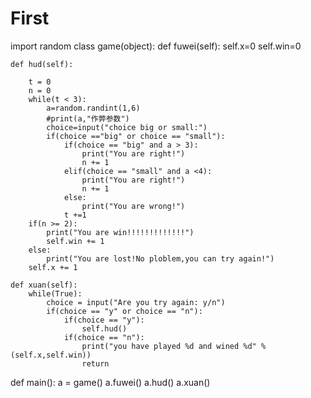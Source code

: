 # First

import random
class game(object):
	def fuwei(self):
		self.x=0
		self.win=0

	def hud(self):
		
		t = 0
		n = 0
		while(t < 3):
			a=random.randint(1,6)
			#print(a,"作弊参数")
			choice=input("choice big or small:")
			if(choice =="big" or choice == "small"):
				if(choice == "big" and a > 3):
					print("You are right!")
					n += 1
				elif(choice == "small" and a <4):
					print("You are right!")
					n += 1
				else:
					print("You are wrong!")
				t +=1
		if(n >= 2):
			print("You are win!!!!!!!!!!!!!")
			self.win += 1
		else:
			print("You are lost!No ploblem,you can try again!")
		self.x += 1
	
	def xuan(self):
		while(True):
			choice = input("Are you try again: y/n")
			if(choice == "y" or choice == "n"):
				if(choice == "y"):
					self.hud()
				if(choice == "n"):
					print("you have played %d and wined %d" % (self.x,self.win))
					return
def main():
	a = game()
	a.fuwei()
	a.hud()
	a.xuan()

